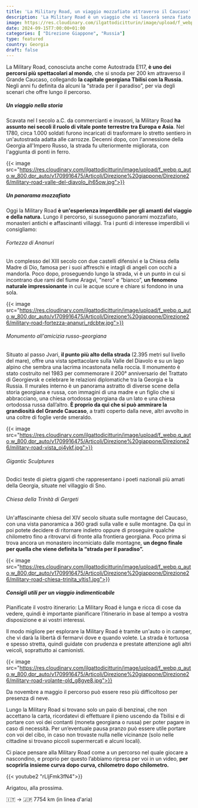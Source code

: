 ```yaml
---
title: 'La Military Road, un viaggio mozzafiato attraverso il Caucaso'
description: 'La Military Road è un viaggio che vi lascerà senza fiato. Preparatevi a vivere un''esperienza indimenticabile tra le meraviglie del Caucaso.'
image: https://res.cloudinary.com/ilgattodicitturin/image/upload/f_webp,q_auto,w_800,dpr_auto/c_crop,ar_16:9/v1726482841/Articoli/Direzione%20giappone/Direzione26/military-road-mai-soli_eupptz.jpg
date: 2024-09-15T7:00:00+01:00
categories: [ "Direzione Giappone", "Russia"]
type: featured  
country: Georgia 
draft: false
---
```


La Military Road, conosciuta anche come Autostrada E117, **è uno dei percorsi più spettacolari al mondo**, che si snoda per 200 km attraverso il Grande Caucaso, collegando **la capitale georgiana Tbilisi con la Russia.** Negli anni fu definita da alcuni la “strada per il paradiso”, per via degli scenari che offre lungo il percorso. 

##### Un viaggio nella storia

Scavata nel I secolo a.C. da commercianti e invasori, la Military Road **ha assunto nei secoli il ruolo di vitale ponte terrestre tra Europa e Asia**. Nel 1780, circa 1.000 soldati furono incaricati di trasformare lo stretto sentiero in un'autostrada adatta alle carrozze. Decenni dopo, con l'annessione della Georgia all'Impero Russo, la strada fu ulteriormente migliorata, con l'aggiunta di ponti in ferro.

{{< image src="https://res.cloudinary.com/ilgattodicitturin/image/upload/f_webp,q_auto,w_800,dpr_auto/v1709916475/Articoli/Direzione%20giappone/Direzione26/military-road-valle-del-diavolo_ih65ow.jpg">}} 

##### Un panorama mozzafiato

Oggi la Military Road **è un'esperienza imperdibile per gli amanti del viaggio e della natura.** Lungo il percorso, si susseguono panorami mozzafiato, monasteri antichi e affascinanti villaggi. Tra i punti di interesse imperdibili vi consigliamo:

###### Fortezza di Ananuri

Un complesso del XIII secolo con due castelli difensivi e la Chiesa della Madre di Dio, famosa per i suoi affreschi e intagli di angeli con occhi a mandorla. Poco dopo, proseguendo lungo la strada, vi è un punto in cui si incontrano due rami del fiume Aragvi, "nero" e “bianco”, **un fenomeno naturale impressionante** in cui le acque scure e chiare si fondono in una sola.

{{< image src="https://res.cloudinary.com/ilgattodicitturin/image/upload/f_webp,q_auto,w_800,dpr_auto/v1709916475/Articoli/Direzione%20giappone/Direzione26/military-road-fortezza-ananuri_rdcbtw.jpg">}} 

######  Monumento all'amicizia russo-georgiana

Situato al passo Jvari, **il punto più alto della strada** (2.395 metri sul livello del mare), offre una vista spettacolare sulla Valle del Diavolo e su un lago alpino che sembra una lacrima incastonata nella roccia. Il monumento è stato costruito nel 1983 per commemorare il 200° anniversario del Trattato di Georgievsk e celebrare le relazioni diplomatiche tra la Georgia e la Russia. Il murales interno è un panorama astratto di diverse scene della storia georgiana e russa, con immagini di una madre e un figlio che si abbracciano, una chiesa ortodossa georgiana da un lato e una chiesa ortodossa russa dall’altro. **È proprio da qui che si può ammirare la grandiosità del Grande Caucaso**, a tratti coperto dalla neve, altri avvolto in una coltre di foglie verde smeraldo.

{{< image src="https://res.cloudinary.com/ilgattodicitturin/image/upload/f_webp,q_auto,w_800,dpr_auto/v1709916475/Articoli/Direzione%20giappone/Direzione26/military-road-vista_oj4ykf.jpg">}} 

###### Gigantic Sculptures

Dodici teste di pietra giganti che rappresentano i poeti nazionali più amati della Georgia, situate nel villaggio di Sno.

######  Chiesa della Trinità di Gergeti

Un'affascinante chiesa del XIV secolo situata sulle montagne del Caucaso, con una vista panoramica a 360 gradi sulla valle e sulle montagne. Da qui in poi potete decidere di ritornare indietro oppure di proseguire qualche chilometro fino a ritrovarvi di fronte alla frontiera georgiana. Poco prima si trova ancora un monastero incorniciato dalle montagne, **un degno finale per quella che viene definita la “strada per il paradiso”.**

{{< image src="https://res.cloudinary.com/ilgattodicitturin/image/upload/f_webp,q_auto,w_800,dpr_auto/v1709916475/Articoli/Direzione%20giappone/Direzione26/military-road-chiesa-trinita_yltis1.jpg">}} 

##### Consigli utili per un viaggio indimenticabile

Pianificate il vostro itinerario: La Military Road è lunga e ricca di cose da vedere, quindi è importante pianificare l’itinerario in base al tempo a vostra disposizione e ai vostri interessi.

Il modo migliore per esplorare la Military Road è tramite un'auto o in camper, che vi darà la libertà di fermarvi dove e quando volete.
La strada è tortuosa e spesso stretta, quindi guidate con prudenza e prestate attenzione agli altri veicoli, soprattutto ai camionisti.

{{< image src="https://res.cloudinary.com/ilgattodicitturin/image/upload/f_webp,q_auto,w_800,dpr_auto/v1709916475/Articoli/Direzione%20giappone/Direzione26/military-road-volante-old_g8gye8.jpg">}} 

Da novembre a maggio il percorso può essere reso più difficoltoso per presenza di neve.

Lungo la Military Road si trovano solo un paio di benzinai, che non accettano la carta, ricordatevi di effettuare il pieno uscendo da Tbilisi e di portare con voi dei contanti (moneta georgiana o russa) per poter pagare in caso di necessità.
Per un’eventuale pausa pranzo può essere utile portare con voi del cibo, in caso non trovaste nulla nelle vicinanze (solo nelle cittadine si trovano piccoli supermercati e alcuni locali).

Ci piace pensare alla Military Road come a un percorso nel quale giocare a nascondino, e proprio per questo l’abbiamo ripresa per voi in un video, **per scoprirla insieme curva dopo curva, chilometro dopo chilometro.** 

{{< youtube2 "rLljFmk3fN4">}}

Arigatou, alla prossima.

🇮🇹 → 🇯🇵 7754 km (in linea d'aria)

